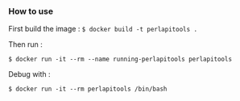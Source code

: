 ### How to use
First build the image :
`$ docker build -t perlapitools .`

Then run :
```
$ docker run -it --rm --name running-perlapitools perlapitools
```

Debug with :

`$ docker run -it --rm perlapitools /bin/bash`